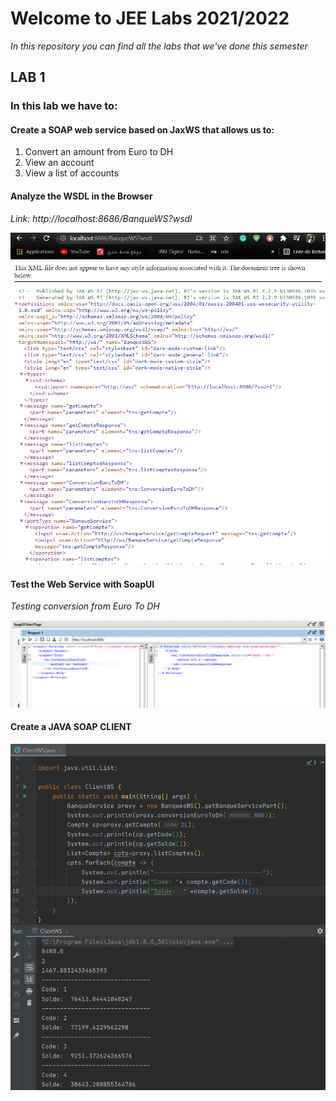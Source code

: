# Welcome to JEE Labs 2021/2022


_In this repository you can find all the labs that we've done this semester_ 


## LAB 1



### In this lab we have to:

#### Create a SOAP web service based on **JaxWS** that allows us to: 


1. Convert an amount from Euro to DH
2. View an account
3. View a list of accounts

#### Analyze the WSDL in  the Browser


_Link: http://localhost:8686/BanqueWS?wsdl_

![assets/wsdl.png](assets/wsdl.png)




#### Test the Web Service with SoapUI
 _Testing conversion from Euro To DH_


![assets/convertEuroToDH.png](assets/convertEuroToDH.png)


#### Create  a JAVA SOAP CLIENT


![assets/testClientJava.png](assets/testClientJava.png)
